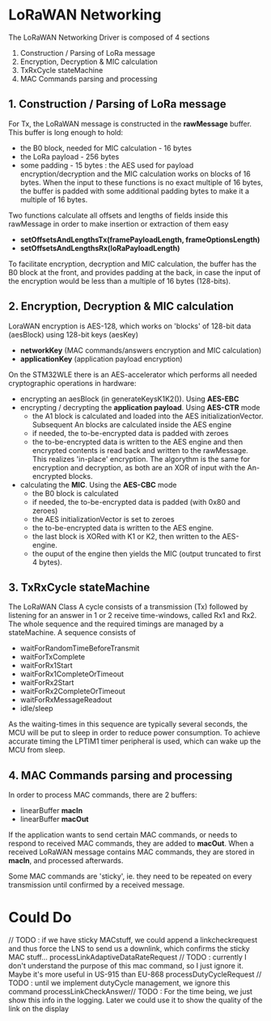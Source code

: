 # LoRaWAN Networking

The LoRaWAN Networking Driver is composed of 4 sections
1. Construction / Parsing of LoRa message
2. Encryption, Decryption & MIC calculation
3. TxRxCycle stateMachine
4. MAC Commands parsing and processing


## 1. Construction / Parsing of LoRa message

For Tx, the LoRaWAN message is constructed in the **rawMessage** buffer.
This buffer is long enough to hold:
* the B0 block, needed for MIC calculation - 16 bytes
* the LoRa payload - 256 bytes
* some padding - 15 bytes : the AES used for payload encryption/decryption and the MIC calculation works on blocks of 16 bytes. When the input to these functions is no exact multiple of 16 bytes, the buffer is padded with some additional padding bytes to make it a multiple of 16 bytes.

Two functions calculate all offsets and lengths of fields inside this rawMessage in order to make insertion or extraction of them easy
* **setOffsetsAndLengthsTx(framePayloadLength, frameOptionsLength)**
* **setOffsetsAndLengthsRx(loRaPayloadLength)**

To facilitate encryption, decryption and MIC calculation, the buffer has the B0 block at the front, and provides padding at the back, in case the input of the encryption would be less than a multiple of 16 bytes (128-bits).


## 2. Encryption, Decryption & MIC calculation

LoraWAN encryption is AES-128, which works on 'blocks' of 128-bit data (aesBlock) using 128-bit keys (aesKey)
* **networkKey** (MAC commands/answers encryption and MIC calculation)
* **applicationKey** (application payload encryption)

On the STM32WLE there is an AES-accelerator which performs all needed cryptographic operations in hardware:
* encrypting an aesBlock (in generateKeysK1K2()). Using **AES-EBC**
* encrypting / decrypting the **application payload**. Using **AES-CTR** mode
    - the A1 block is calculated and loaded into the AES initializationVector. Subsequent An blocks are calculated inside the AES engine
    - if needed, the to-be-encrypted data is padded with zeroes
    - the to-be-encrypted data is written to the AES engine and then encrypted contents is read back and written to the rawMessage. This realizes 'in-place' encryption. The algorythm is the same for encryption and decryption, as both are an XOR of input with the An-encrypted blocks.
* calculating the **MIC**. Using the **AES-CBC** mode
    - the B0 block is calculated
    - if needed, the to-be-encrypted data is padded (with 0x80 and zeroes)
    - the AES initializationVector is set to zeroes
    - the to-be-encrypted data is written to the AES engine.
    - the last block is XORed with K1 or K2, then written to the AES-engine.
    - the ouput of the engine then yields the MIC (output truncated to first 4 bytes).


## 3. TxRxCycle stateMachine

The LoRaWAN Class A cycle consists of a transmission (Tx) followed by listening for an answer in 1 or 2 receive time-windows, called Rx1 and Rx2.
The whole sequence and the required timings are managed by a stateMachine. A sequence consists of
* waitForRandomTimeBeforeTransmit
* waitForTxComplete
* waitForRx1Start
* waitForRx1CompleteOrTimeout
* waitForRx2Start
* waitForRx2CompleteOrTimeout
* waitForRxMessageReadout
* idle/sleep

As the waiting-times in this sequence are typically several seconds, the MCU will be put to sleep in order to reduce power consumption. To achieve accurate timing the LPTIM1 timer peripheral is used, which can wake up the MCU from sleep.


## 4. MAC Commands parsing and processing

In order to process MAC commands, there are 2 buffers:
* linearBuffer<macInOutLength> **macIn**
* linearBuffer<macInOutLength> **macOut**

If the application wants to send certain MAC commands, or needs to respond to received MAC commands, they are added to **macOut**.
When a received LoRaWAN message contains MAC commands, they are stored in **macIn**, and processed afterwards.

Some MAC commands are 'sticky', ie. they need to be repeated on every transmission until confirmed by a received message.


# Could Do
// TODO : if we have sticky MACstuff, we could append a linkcheckrequest and thus force the LNS to send us a downlink, which confirms the sticky MAC stuff...
processLinkAdaptiveDataRateRequest    // TODO : currently I don't understand the purpose of this mac command, so I just ignore it. Maybe it's more useful in US-915 than EU-868
processDutyCycleRequest    // TODO : until we implement dutyCycle management, we ignore this command
        processLinkCheckAnswer// TODO : For the time being, we just show this info in the logging. Later we could use it to show the quality of the link on the display